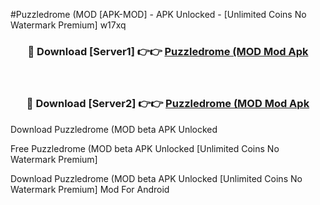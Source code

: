 #Puzzledrome (MOD [APK-MOD] - APK Unlocked - [Unlimited Coins No Watermark Premium] w17xq



<div align="center">

<h3>🔴 Download [Server1] 👉👉 <a href="https://momento.my/?title=Puzzledrome_(MOD">Puzzledrome (MOD Mod Apk</a></h3><br>

<h3>🔴 Download [Server2] 👉👉 <a href="https://momento.my/?title=Puzzledrome_(MOD">Puzzledrome (MOD Mod Apk</a></h3>
</div>



Download Puzzledrome (MOD beta APK Unlocked

Free Puzzledrome (MOD beta APK Unlocked [Unlimited Coins No Watermark Premium]

Download Puzzledrome (MOD beta APK Unlocked [Unlimited Coins No Watermark Premium] Mod For Android
